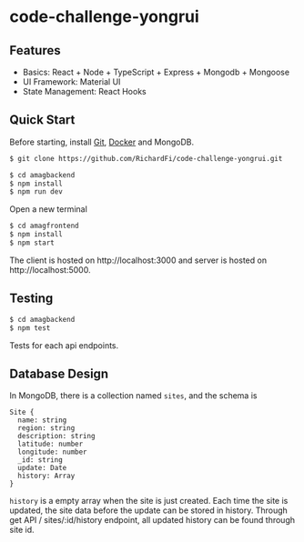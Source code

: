 # code-challenge-yongrui

## Features
* Basics: React + Node + TypeScript + Express + Mongodb + Mongoose
* UI Framework: Material UI
* State Management: React Hooks

## Quick Start
Before starting, install [Git](https://git-scm.com/downloads), [Docker](https://www.docker.com/get-started) and MongoDB.
```sh
$ git clone https://github.com/RichardFi/code-challenge-yongrui.git
```

```sh
$ cd amagbackend
$ npm install
$ npm run dev
```
Open a new terminal
```sh
$ cd amagfrontend
$ npm install
$ npm start
```
The client is hosted on http://localhost:3000 and server is hosted on http://localhost:5000.

## Testing
```sh
$ cd amagbackend
$ npm test
```
Tests for each api endpoints.

## Database Design
In MongoDB, there is a collection named `sites`, and the schema is 
```
Site {
  name: string
  region: string
  description: string
  latitude: number
  longitude: number
  _id: string
  update: Date
  history: Array
}
```
`history` is a empty array when the site is just created. Each time the site is updated, the site data before the update can be stored in history. Through get API / sites/:id/history endpoint, all updated history can be found through site id.

